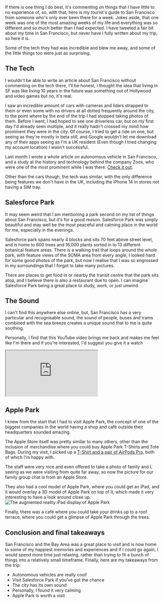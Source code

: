 <!-- 
# title: The guide to San Francisco from someone who's never lived there.
# description: I look back at my visit to San Francisco and some of the highlights of the trip
# seo-description: San Francisco will always hold a special place in my heart - here are some of my top things to do if you visit.
# categories: Travel
# keywords: san francisco, zoox, sf, san francisco tourist, tourist, sf tech, san francisco tech, apple park, salesforce, salesforce park, stanford, sanfran
# image: sanfrancisco.jpg
# date: 2023-7-1
-->
If there is one thing I do best, it's commenting on things that I have little to no experience of, so, with that, here is my tourist's guide to San Francisco from someone who's only ever been there for a week. Jokes aside, that one week was one of the most amazing weeks of my life and everything was so different and so much better than I had expected. I have tweeted a fair bit about my time in San Francisco, but never have I fully written about my trip, so here it is.

Some of the tech they had was incredible and blew me away, and some of the little things too were just as surprising.

## The Tech
I wouldn't be able to write an article about San Francisco without commenting on the tech there, I'll be honest, I thought the idea that living in SF was like living 10 years in the future was something out of Hollywood and video games but no, it's real.

I saw an incredible amount of cars with cameras and lidars strapped to them or even some with no drivers at all dotted frequently around the city, to the point where by the end of the trip I had stopped taking photos of them. Before I went, I had hoped to see one driverless car, but on my first day I'd already seen multiple, and it really hadn't crossed my mind how prominent they were in the city. Of course, I tried to get a ride on one, but seeing as they're mostly in beta still, and Google wouldn't let me download any of their apps seeing as I'm a UK resident (Even though I tried changing my account location) I wasn't successful.

Last month I wrote a whole article on autonomous vehicle in San Francisco, and a study at the history and technology behind the company Zoox, who were one of the most prominent while I was there. [Check it out](https://labnotebook.connorjarrett.com/post/an-autonomous-future-may-be-closer-than-i-thought).

Other than the cars though, the tech was similar, with the only difference being features we don't have in the UK, including the iPhone 14 in stores not having a SIM tray.

## Salesforce Park
It may seem weird that I am mentioning a park second on my list of things about San Francisco, but it's for a good reason. Salesforce Park was simply beautiful and may well be the most peaceful and calming place in the world for me, especially in the evenings.

Salesforce park spans nearly 4 blocks and sits 70 feet above street level, and is home to 600 trees and 16,000 plants sorted in to 13 different botanical feature areas. There is a walking trail that loops around the whole park, with feature views of the SOMA area from every angle, I looked hard for some good photos of the park, but now I realise that I was so engrossed in my surroundings that I forgot to take many pictures.

There are places to get food in or nearby the transit centre that the park sits atop, and I believe there is also a restaurant due to open. I can imagine Salesforce Park being a great place to study, work, or just unwind.

## The Sound
I can't find this anywhere else online, but, San Francisco has a very particular and recognisable sound, the sound of people, buses and trams combined with the sea breeze creates a unique sound that to me is quite soothing.

Personally, I find that this YouTube video brings me back and makes me feel like I'm there and if you're interested, I'd suggest you give it a watch

<iframe class="youtube" src="https://www.youtube-nocookie.com/embed/lw-WNraT0C0"></iframe>

## Apple Park
I knew from the start that I had to visit Apple Park, the concept of one of the biggest companies in the world having a shop and café outside their headquarters sounded amazing.

The Apple Store itself was pretty similar to many others, other than the inclusion of merchandise where you could buy Apple Park T-Shirts and Tote Bags. During my visit, I picked up a [T-Shirt and a pair of AirPods Pro](https://pbs.twimg.com/media/Fx32SZHX0AEk17m?format=jpg&name=large), both of which I'm happy with. 

The staff were very nice and even offered to take a photo of family and I, seeing as we were visiting from quite far away, so now the picture for our family group chat is from an Apple Store.

They also had a cool model of Apple Park, where you could get an iPad, and it would overlay a 3D model of Apple Park on top of it, which made it very interesting to have a look around close up.
![The augmented reality iPad display of Apple Park](../assets/articles/extra/applepark-ipads.jpg)

Finally, there was a café where you could take your drinks up to a roof terrace, where you could get a glimpse of Apple Park through the trees.

## Conclusion and final takeaways
San Francisco and the Bay Area was a great place to visit and is now home to some of my happiest memories and experiences and if I could go again, I would spend more time just relaxing, rather than trying to fit a bunch of things into a relatively small timeframe. Finally, here are my takeaways from the trip:

- Autonomous vehicles are really cool!
- Visit Salesforce Park if you've got the chance
- The city has its own sound
- Personally, I found it very calming
- Apple Park is worth a visit